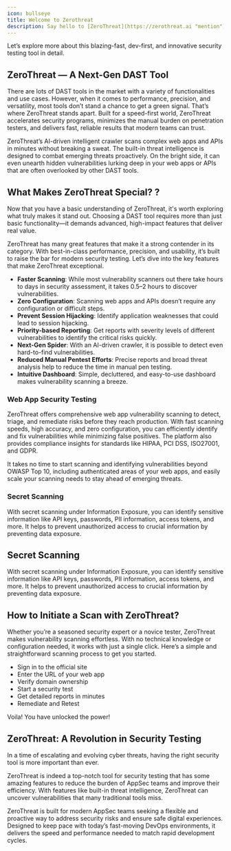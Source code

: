 ```yaml
---
icon: bullseye
title: Welcome to Zerothreat
description: Say hello to [ZeroThreat](https://zerothreat.ai "mention"){class="text-zt_purple font-bolder underline"} — a cutting-edge security scanning platform designed to supercharge your application security initiatives. Built for speed and precision, ZeroThreat merges Dynamic Application Security Testing (DAST) and automated pentesting to identify vulnerabilities (OWASP Top 10 and CWE/SANS Top 25) with near zero false positives. <br> Packed with innovative features and built with a developer-first approach, this blazing-fast DAST tool redefines how modern teams detect, manage, and remediate vulnerabilities.<br>Let’s take a closer look at how ZeroThreat is transforming security testing—efficiently and effortlessly. 
---
```


Let’s explore more about this blazing-fast, dev-first, and innovative security testing tool in detail.

## ZeroThreat — A Next-Gen DAST Tool

There are lots of DAST tools in the market with a variety of functionalities and use cases. However, when it comes to performance, precision, and versatility, most tools don’t stand a chance to get a green signal. That’s where ZeroThreat stands apart. Built for a speed-first world, ZeroThreat accelerates security programs, minimizes the manual burden on penetration testers, and delivers fast, reliable results that modern teams can trust. 

ZeroThreat’s AI-driven intelligent crawler scans complex web apps and APIs in minutes without breaking a sweat. The built-in threat intelligence is designed to combat emerging threats proactively. On the bright side, it can even unearth hidden vulnerabilities lurking deep in your web apps or APIs that are often overlooked by other DAST tools. 

## What Makes ZeroThreat Special? ? <a href="#id-6540" id="id-6540"></a>

Now that you have a basic understanding of ZeroThreat, it's worth exploring what truly makes it stand out. Choosing a DAST tool requires more than just basic functionality—it demands advanced, high-impact features that deliver real value. 

ZeroThreat has many great features that make it a strong contender in its category. With best-in-class performance, precision, and usability, it’s built to raise the bar for modern security testing. Let’s dive into the key features that make ZeroThreat exceptional. 

* **Faster Scanning**: While most vulnerability scanners out there take hours to days in security assessment, it takes 0.5–2 hours to discover vulnerabilities. 
* **Zero Configuration**: Scanning web apps and APIs doesn’t require any configuration or difficult steps. 
* **Prevent Session Hijacking**: Identify application weaknesses that could lead to session hijacking. 
* **Priority-based Reporting**: Get reports with severity levels of different vulnerabilities to identify the critical risks quickly. 
* **Next-Gen Spider**: With an AI-driven crawler, it is possible to detect even hard-to-find vulnerabilities. 
* **Reduced Manual Pentest Efforts**: Precise reports and broad threat analysis help to reduce the time in manual pen testing. 
* **Intuitive Dashboard**: Simple, decluttered, and easy-to-use dashboard makes vulnerability scanning a breeze. 
### Web App Security Testing <a href="#id-2acf" id="id-2acf"></a>

ZeroThreat offers comprehensive web app vulnerability scanning to detect, triage, and remediate risks before they reach production. With fast scanning speeds, high accuracy, and zero configuration, you can efficiently identify and fix vulnerabilities while minimizing false positives. The platform also provides compliance insights for standards like HIPAA, PCI DSS, ISO27001, and GDPR. 

It takes no time to start scanning and identifying vulnerabilities beyond OWASP Top 10, including authenticated areas of your web apps, and easily scale your scanning needs to stay ahead of emerging threats. 
### Secret Scanning <a href="#e8ab" id="e8ab"></a>

With secret scanning under Information Exposure, you can identify sensitive information like API keys, passwords, PII information, access tokens, and more. It helps to prevent unauthorized access to crucial information by preventing data exposure.&#x20;

## Secret Scanning 

With secret scanning under Information Exposure, you can identify sensitive information like API keys, passwords, PII information, access tokens, and more. It helps to prevent unauthorized access to crucial information by preventing data exposure. 

## How to Initiate a Scan with ZeroThreat? <a href="#ff33" id="ff33"></a>

Whether you’re a seasoned security expert or a novice tester, ZeroThreat makes vulnerability scanning effortless. With no technical knowledge or configuration needed, it works with just a single click. Here’s a simple and straightforward scanning process to get you started. 

* Sign in to the official site
* Enter the URL of your web app
* Verify domain ownership
* Start a security test
* Get detailed reports in minutes
* Remediate and Retest

Voila! You have unlocked the power!

## ZeroThreat: A Revolution in Security Testing <a href="#id-2134" id="id-2134"></a>

In a time of escalating and evolving cyber threats, having the right security tool is more important than ever. 

ZeroThreat is indeed a top-notch tool for security testing that has some amazing features to reduce the burden of AppSec teams and improve their efficiency. With features like built-in threat intelligence, ZeroThreat can uncover vulnerabilities that many traditional tools miss. 

ZeroThreat is built for modern AppSec teams seeking a flexible and proactive way to address security risks and ensure safe digital experiences. Designed to keep pace with today’s fast-moving DevOps environments, it delivers the speed and performance needed to match rapid development cycles. 